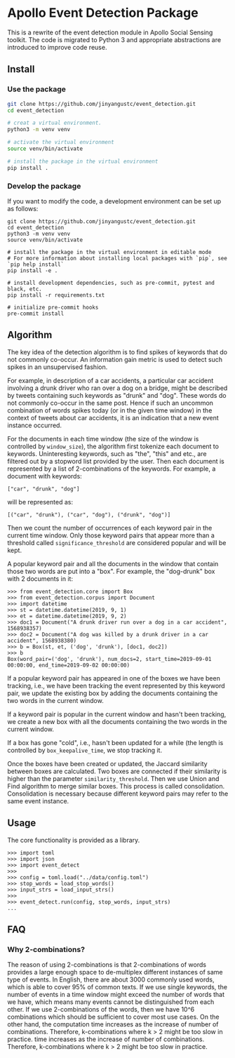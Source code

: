 # Apollo Event Detection Package

This is a rewrite of the event detection module in Apollo Social Sensing toolkit. The code is migrated to Python 3 and
appropriate abstractions are introduced to improve code reuse.

## Install

### Use the package

```bash
git clone https://github.com/jinyangustc/event_detection.git
cd event_detection

# creat a virtual environment.
python3 -m venv venv

# activate the virtual environment
source venv/bin/activate

# install the package in the virtual environment
pip install .
```

### Develop the package

If you want to modify the code, a development environment can be set up as follows:
```text
git clone https://github.com/jinyangustc/event_detection.git
cd event_detection
python3 -m venv venv
source venv/bin/activate

# install the package in the virtual environment in editable mode
# For more information about installing local packages with `pip`, see `pip help install`
pip install -e .

# install development dependencies, such as pre-commit, pytest and black, etc.
pip install -r requirements.txt

# initialize pre-commit hooks
pre-commit install
```

## Algorithm

The key idea of the detection algorithm is to find spikes of keywords that do not commonly co-occur. An information gain
metric is used to detect such spikes in an unsupervised fashion.

For example, in description of a car accidents, a particular car accident involving a drunk driver who ran over a dog on
a bridge, might be described by tweets containing such keywords as "drunk" and "dog". These words do not commonly
co-occur in the same post. Hence if such an uncommon combination of words spikes today (or in the given time window) in
the context of tweets about car accidents, it is an indication that a new event instance occurred.

For the documents in each time window (the size of the window is controlled by `window_size`), the algorithm first tokenize each document to
keywords. Uninteresting keywords, such as "the", "this" and etc., are filtered out by a stopword list provided by the
user. Then each document is represented by a list of 2-combinations of the keywords. For example, a document with
keywords:
```text
["car", "drunk", "dog"]
```
will be represented as:
```text
[("car", "drunk"), ("car", "dog"), ("drunk", "dog")]
```
Then we count the number of occurrences of each keyword pair in the current time window. Only those keyword pairs that
appear more than a threshold called `significance_threshold` are considered popular and will be kept.

A popular keyword pair and all the documents in the window that contain those two words are put into a "box". For
example, the "dog-drunk" box with 2 documents in it:
```text
>>> from event_detection.core import Box
>>> from event_detection.corpus import Document
>>> import datetime
>>> st = datetime.datetime(2019, 9, 1)
>>> et = datetime.datetime(2019, 9, 2)
>>> doc1 = Document("A drunk driver run over a dog in a car accident", 1568938357)
>>> doc2 = Document("A dog was killed by a drunk driver in a car accident", 1568938380)
>>> b = Box(st, et, ('dog', 'drunk'), [doc1, doc2])
>>> b
Box(word_pair=('dog', 'drunk'), num_docs=2, start_time=2019-09-01 00:00:00, end_time=2019-09-02 00:00:00)
```

If a popular keyword pair has appeared in one of the boxes we have been tracking, i.e., we have been tracking the event
represented by this keyword pair, we update the existing box by adding the documents containing the two words in the
current window.

If a keyword pair is popular in the current window and hasn't been tracking, we create a new box with all the documents
containing the two words in the current window.

If a box has gone "cold", i.e., hasn't been updated for a while (the length is controlled by `box_keepalive_time`, we
stop tracking it.

Once the boxes have been created or updated, the Jaccard similarity between boxes are calculated. Two boxes are
connected if their similarity is higher than the parameter `similarity_threshold`. Then we use Union and Find algorithm
to merge similar boxes. This process is called consolidation. Consolidation is necessary because different keyword pairs
may refer to the same event instance.

## Usage

The core functionality is provided as a library.
```
>>> import toml
>>> import json
>>> import event_detect
>>>
>>> config = toml.load("../data/config.toml")
>>> stop_words = load_stop_words()
>>> input_strs = load_input_strs()
>>>
>>> event_detect.run(config, stop_words, input_strs)
...
```

## FAQ

### Why 2-combinations?
The reason of using 2-combinations is that 2-combinations of words provides a large enough space to de-multiplex
different instances of same type of events. In English, there are about 3000 commonly used words, which is able to cover
95% of common texts. If we use single keywords, the number of events in a time window might exceed the number of words
that we have, which means many events cannot be distinguished from each other. If we use 2-combinations of the words,
then we have 10^6 combinations which should be sufficient to cover most use cases. On the other hand, the computation
time increases as the increase of number of combinations. Therefore, k-combinations where k > 2 might be too slow in
practice. time increases as the increase of number of combinations. Therefore, k-combinations where k > 2 might be too
slow in practice.
